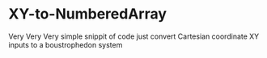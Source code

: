 # XY-to-NumberedArray
Very Very Very simple snippit of code just convert Cartesian coordinate XY inputs to a boustrophedon system
